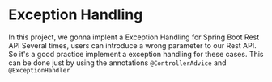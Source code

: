 # Exception Handling
In this project, we gonna implent a Exception Handling for Spring Boot Rest API
Several times, users can introduce a wrong parameter to our Rest API. So it's a good practice implement a exception handling for these cases.
This can be done just by using the annotations `@ControllerAdvice` and `@ExceptionHandler`